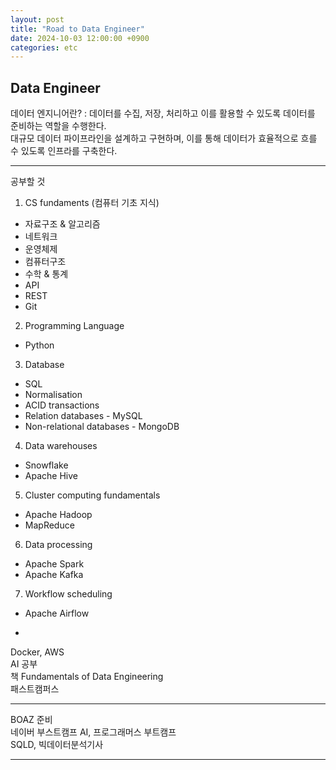 ```yaml
---
layout: post
title: "Road to Data Engineer"
date: 2024-10-03 12:00:00 +0900
categories: etc
---
```


## **Data Engineer**

데이터 엔지니어란?
: 데이터를 수집, 저장, 처리하고 이를 활용할 수 있도록 데이터를 준비하는 역할을 수행한다. <br>
대규모 데이터 파이프라인을 설계하고 구현하며, 이를 통해 데이터가 효율적으로 흐를 수 있도록 인프라를 구축한다. 


---------------------------------------------------

공부할 것

1. CS fundaments (컴퓨터 기초 지식)
- 자료구조 & 알고리즘
- 네트워크
- 운영체제
- 컴퓨터구조
- 수학 & 통계
- API
- REST
- Git

2. Programming Language
- Python

3. Database
- SQL
- Normalisation 
- ACID transactions
- Relation databases - MySQL
- Non-relational databases - MongoDB

4. Data warehouses
- Snowflake
- Apache Hive 

5. Cluster computing fundamentals
- Apache Hadoop
- MapReduce

6. Data processing
- Apache Spark
- Apache Kafka

7. Workflow scheduling
- Apache Airflow

+

Docker, AWS <br>
AI 공부 <br>
책 Fundamentals of Data Engineering <br>
패스트캠퍼스

-----
BOAZ 준비 <br>
네이버 부스트캠프 AI, 프로그래머스 부트캠프 <br>
SQLD, 빅데이터분석기사 <br>



-----

